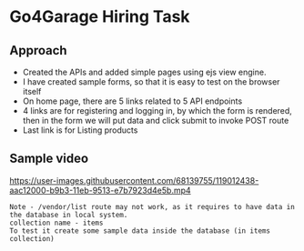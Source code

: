 # Go4Garage Hiring Task

## Approach

- Created the APIs and added simple pages using ejs view engine.
- I have created sample forms, so that it is easy to test on the browser itself
- On home page, there are 5 links related to 5 API endpoints
- 4 links are for registering and logging in, by which the form is rendered, then in the form we will put data and click submit to invoke POST route
- Last link is for Listing products

## Sample video


https://user-images.githubusercontent.com/68139755/119012438-aac12000-b9b3-11eb-9513-e7b7923d4e5b.mp4

```
Note - /vendor/list route may not work, as it requires to have data in the database in local system.
collection name - items
To test it create some sample data inside the database (in items collection)
```
